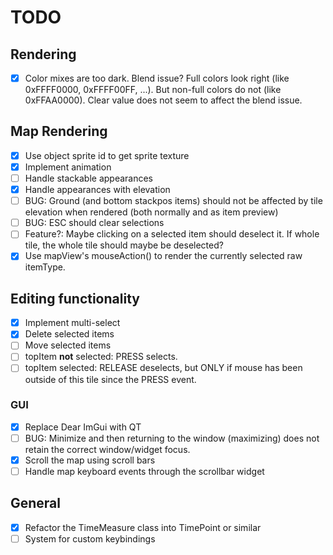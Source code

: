 # TODO

## Rendering

- [x]
  Color mixes are too dark. Blend issue? Full colors look right (like 0xFFFF0000, 0xFFFF00FF, ...). But non-full colors do not (like 0xFFAA0000).
  Clear value does not seem to affect the blend issue.

## Map Rendering

- [x] Use object sprite id to get sprite texture
- [x] Implement animation
- [ ] Handle stackable appearances
- [x] Handle appearances with elevation
- [ ] BUG: Ground (and bottom stackpos items) should not be affected by tile elevation when rendered (both normally and as item preview)
- [ ] BUG: ESC should clear selections
- [ ] Feature?: Maybe clicking on a selected item should deselect it. If whole tile, the whole tile should maybe be deselected?
- [x] Use mapView's mouseAction() to render the currently selected raw itemType.

## Editing functionality

- [x] Implement multi-select
- [x] Delete selected items
- [ ] Move selected items
- [ ] topItem **not** selected: PRESS selects.
- [ ] topItem selected: RELEASE deselects, but ONLY if mouse has been outside of this tile since the PRESS event.

### GUI

- [x] Replace Dear ImGui with QT
- [ ]
  BUG: Minimize and then returning to the window (maximizing) does not retain
  the correct window/widget focus.
- [x] Scroll the map using scroll bars
- [ ] Handle map keyboard events through the scrollbar widget

## General

- [x] Refactor the TimeMeasure class into TimePoint or similar
- [ ] System for custom keybindings
